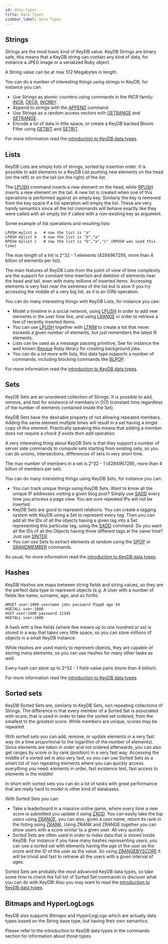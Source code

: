 ```yaml
---
id: data-types
title: Data Types
sidebar_label: Data Types
---
```


Strings
---

Strings are the most basic kind of KeyDB value. KeyDB Strings are binary safe, this means that a KeyDB string can contain any kind of data, for instance a
JPEG image or a serialized Ruby object.

A String value can be at max 512 Megabytes in length.

You can do a number of interesting things using strings in KeyDB, for instance you can:

* Use Strings as atomic counters using commands in the INCR family: [INCR](https://docs.keydb.dev/docs/commands#incr), [DECR](https://docs.keydb.dev/docs/commands#decr), [INCRBY](https://docs.keydb.dev/docs/commands#incrby).
* Append to strings with the [APPEND](https://docs.keydb.dev/docs/commands#append) command.
* Use Strings as a random access vectors with [GETRANGE](https://docs.keydb.dev/docs/commands#getrange) and [SETRANGE](https://docs.keydb.dev/docs/commands#setrange).
* Encode a lot of data in little space, or create a KeyDB backed Bloom Filter using [GETBIT](https://docs.keydb.dev/docs/commands#getbit) and [SETBIT](https://docs.keydb.dev/docs/commands#setbit).

For more information read the [introduction to KeyDB data types](https://docs.keydb.dev/docs/data-types-intro).


Lists
---

KeyDB Lists are simply lists of strings, sorted by insertion order.
It is possible to add elements to a KeyDB List pushing new elements on the head  (on the left) or on the tail (on the right) of the list.

The [LPUSH](https://docs.keydb.dev/docs/commands#lpush) command inserts a new element on the head, while
[RPUSH](https://docs.keydb.dev/docs/commands#rpush) inserts a new element on the tail. A new list is created
when one of this operations is performed against an empty key.
Similarly the key is removed from the key space if a list operation will
empty the list. These are very handy semantics since all the list commands will
behave exactly like they were called with an empty list if called with a
non-existing key as argument.

Some example of list operations and resulting lists:

    LPUSH mylist a   # now the list is "a"
    LPUSH mylist b   # now the list is "b","a"
    RPUSH mylist c   # now the list is "b","a","c" (RPUSH was used this time)

The max length of a list is 2^32 - 1 elements (4294967295, more than 4 billion of elements per list).

The main features of KeyDB Lists from the point of view of time complexity are
the support for constant time insertion and deletion of elements near the
head and tail, even with many millions of inserted items.
Accessing elements is very fast near the extremes of the list but
is slow if you try accessing the middle of a very big list, as it is
an O(N) operation.

You can do many interesting things with KeyDB Lists, for instance you can:

* Model a timeline in a social network, using [LPUSH](https://docs.keydb.dev/docs/commands#lpush) in order to add new elements in the user time line, and using [LRANGE](https://docs.keydb.dev/docs/commands#lrange) in order to retrieve a few of recently inserted items.
* You can use [LPUSH](https://docs.keydb.dev/docs/commands#lpush) together with [LTRIM](https://docs.keydb.dev/docs/commands#ltrim) to create a list that never exceeds a given number of elements, but just remembers the latest N elements.
* Lists can be used as a message passing primitive, See for instance the well known [Resque](https://github.com/resque/resque) Ruby library for creating background jobs.
* You can do a lot more with lists, this data type supports a number of commands, including blocking commands like [BLPOP](https://docs.keydb.dev/docs/commands#blpop).

For more information read the [introduction to KeyDB data types](https://docs.keydb.dev/docs/data-types-intro).


Sets
---

KeyDB Sets are an unordered collection of Strings. It is possible to add,
remove, and test for existence of members in O(1) (constant time regardless
of the number of elements contained inside the Set).

KeyDB Sets have the desirable property of not allowing repeated members. Adding the same element multiple times will result in a set having a single copy of this element. Practically speaking this means that adding a member does not require a *check if exists then add* operation.

A very interesting thing about KeyDB Sets is that they support a number of
server side commands to compute sets starting from existing sets, so you
can do unions, intersections, differences of sets in very short time.

The max number of members in a set is 2^32 - 1 (4294967295, more than 4 billion   of members per set).

You can do many interesting things using KeyDB Sets, for instance you can:

* You can track unique things using KeyDB Sets. Want to know all the unique IP addresses visiting a given blog post? Simply use [SADD](https://docs.keydb.dev/docs/commands#sadd) every time you process a page view. You are sure repeated IPs will not be inserted.
* KeyDB Sets are good to represent relations. You can create a tagging system with KeyDB using a Set to represent every tag. Then you can add all the IDs of all the objects having a given tag into a Set representing this particular tag, using the [SADD](https://docs.keydb.dev/docs/commands#sadd) command. Do you want all the IDs of all the Objects having three different tags at the same time? Just use [SINTER](https://docs.keydb.dev/docs/commands#sinter).
* You can use Sets to extract elements at random using the [SPOP](https://docs.keydb.dev/docs/commands#spop) or [SRANDMEMBER](https://docs.keydb.dev/docs/commands#srandmember) commands.


As usual, for more information read the [introduction to KeyDB data types](https://docs.keydb.dev/docs/data-types-intro).


Hashes
---

KeyDB Hashes are maps between string fields and string values, so they are the perfect data type to represent objects (e.g. A User with a number of fields like name, surname, age, and so forth):

    HMSET user:1000 username john password P1pp0 age 34
    HGETALL user:1000
    HSET user:1000 password 12345
    HGETALL user:1000

A hash with a few fields (where few means up to one hundred or so) is stored in a way
that takes very little space, so you can store millions of objects in a small
KeyDB instance.

While Hashes are used mainly to represent objects, they are capable of storing many elements, so you can use Hashes for many other tasks as well.

Every hash can store up to 2^32 - 1 field-value pairs (more than 4 billion).

For more information read the [introduction to KeyDB data types](https://docs.keydb.dev/docs/data-types-intro).


Sorted sets
---

KeyDB Sorted Sets are, similarly to KeyDB Sets, non repeating collections of
Strings. The difference is that every member of a Sorted Set is associated
with score, that is used in order to take the sorted set ordered, from the
smallest to the greatest score.  While members are unique, scores may be
repeated.

With sorted sets you can add, remove, or update elements in a very fast way
(in a time proportional to the logarithm of the number of elements). Since
elements are *taken in order* and not ordered afterwards, you can also get
ranges by score or by rank (position) in a very fast way.
Accessing the middle of a sorted set is also very fast, so you can use
Sorted Sets as a smart list of non repeating elements where you can quickly access
everything you need: elements in order, fast existence test, fast access
to elements in the middle!

In short with sorted sets you can do a lot of tasks with great performance
that are really hard to model in other kind of databases.

With Sorted Sets you can:

* Take a leaderboard in a massive online game, where every time a new score
is submitted you update it using [ZADD](https://docs.keydb.dev/docs/commands#zadd). You can easily
take the top users using [ZRANGE](https://docs.keydb.dev/docs/commands#zrange), you can also, given a
user name, return its rank in the listing using [ZRANK](https://docs.keydb.dev/docs/commands#zrank).
Using ZRANK and ZRANGE together you can show users with a score similar to
a given user. All very *quickly*.
* Sorted Sets are often used in order to index data that is stored inside KeyDB.
For instance if you have many hashes representing users, you can use a sorted set with elements having the age of the user as the score and the ID of the user as the value. So using [ZRANGEBYSCORE](https://docs.keydb.dev/docs/commands#zrangebyscore) it will be trivial and fast to retrieve all the users with a given interval of ages.


Sorted Sets are probably the most advanced KeyDB data types, so take some time to check the full list of Sorted Set commands to discover what you can do with KeyDB! Also you may want to read the [introduction to KeyDB data types](https://docs.keydb.dev/docs/data-types-intro).

Bitmaps and HyperLogLogs
---

KeyDB also supports Bitmaps and HyperLogLogs which are actually data types
based on the String base type, but having their own semantics.

Please refer to the introduction to KeyDB data types in the commands section for information about those types.
